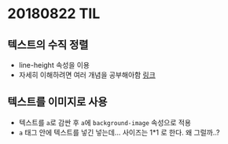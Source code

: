 # 20180822 TIL

## 텍스트의 수직 정렬

*   line-height 속성을 이용
*   자세히 이해하려면 여러 개념을 공부해아함 [링크](http://wit.nts-corp.com/2017/09/25/4903)

## 텍스트를 이미지로 사용

*   텍스트를 `a`로 감싼 후 `a`에 `background-image` 속성으로 적용
*   `a` 태그 안에 텍스트를 넣긴 넣는데... 사이즈는 1\*1 로 한다. 왜 그럴까..?

